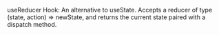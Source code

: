 useReducer Hook: An alternative to useState. Accepts a reducer of type (state, action) => newState, and returns the current state paired with a dispatch method.